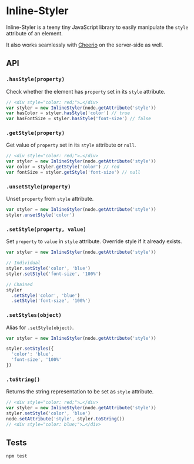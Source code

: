 # Inline-Styler

Inline-Styler is a teeny tiny JavaScript library to easily manipulate the `style` attribute of an element.

It also works seamlessly with [Cheerio](https://github.com/cheeriojs/cheerio) on the server-side as well.

## API

### `.hasStyle(property)`

Check whether the element has `property` set in its `style` attribute.

```js
// <div style="color: red;">…</div>
var styler = new InlineStyler(node.getAttribute('style'))
var hasColor = styler.hasStyle('color') // true
var hasFontSize = styler.hasStyle('font-size') // false
```

### `.getStyle(property)`

Get value of `property` set in its `style` attribute or `null`.

```js
// <div style="color: red;">…</div>
var styler = new InlineStyler(node.getAttribute('style'))
var color = styler.getStyle('color') // red
var fontSize = styler.getStyle('font-size') // null
```

### `.unsetStyle(property)`

Unset `property` from `style` attribute.

```js
var styler = new InlineStyler(node.getAttribute('style'))
styler.unsetStyle('color')
```

### `.setStyle(property, value)`

Set `property` to `value` in `style` attribute. Override style if it already exists.

```js
var styler = new InlineStyler(node.getAttribute('style'))

// Individual
styler.setStyle('color', 'blue')
styler.setStyle('font-size', '100%')

// Chained
styler
  .setStyle('color', 'blue')
  .setStyle('font-size', '100%')
```

### `.setStyles(object)`

Alias for `.setStyle(object)`.

```js
var styler = new InlineStyler(node.getAttribute('style'))

styler.setStyles({
  'color': 'blue',
  'font-size', '100%'
})
```

### `.toString()`

Returns the string representation to be set as `style` attribute.

```js
// <div style="color: red;">…</div>
var styler = new InlineStyler(node.getAttribute('style'))
styler.setStyle('color', 'blue')
node.setAttribute('style', styler.toString())
// <div style="color: blue;">…</div>
```

## Tests

```
npm test
```
